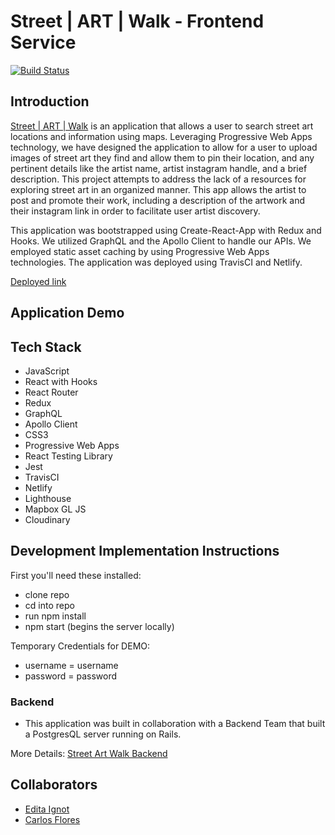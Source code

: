 # Street | ART | Walk - Frontend Service 

[![Build Status](https://travis-ci.org/StreetArtMap/streetArtMap.svg?branch=master)](https://travis-ci.org/StreetArtMap/streetArtMap)

## Introduction

[Street | ART | Walk](https://streetartwalk.netlify.app/) is an application that allows a user to search street art locations and information using maps. Leveraging Progressive Web Apps technology, we have designed the application to allow for a user to upload images of street art they find and allow them to pin their location, and any pertinent details like the artist name, artist instagram handle, and a brief description. This project attempts to address the lack of a resources for exploring street art in an organized manner. This app allows the artist to post and promote their work, including a description of the artwork and their instagram link in order to facilitate user artist discovery. 

This application was bootstrapped using Create-React-App with Redux and Hooks. We utilized GraphQL and the Apollo Client to handle our APIs. We employed static asset caching by using Progressive Web Apps technologies. The application was deployed using TravisCI and Netlify. 

[Deployed link](https://streetartwalk.netlify.app/)

## Application Demo 

## Tech Stack

- JavaScript
- React with Hooks
- React Router
- Redux
- GraphQL 
- Apollo Client 
- CSS3
- Progressive Web Apps
- React Testing Library
- Jest
- TravisCI
- Netlify 
- Lighthouse 
- Mapbox GL JS
- Cloudinary

## Development Implementation Instructions

First you'll need these installed:

- clone repo 
- cd into repo
- run npm install 
- npm start (begins the server locally)

Temporary Credentials for DEMO: 
- username = username
- password = password


### Backend 

- This application was built in collaboration with a Backend Team that built a PostgresQL server running on Rails. 

More Details: [Street Art Walk Backend](https://github.com/StreetArtMap/street_art_backend)

## Collaborators
- [Edita Ignot](github.com/edignot)
- [Carlos Flores](github.com/carflor) 
